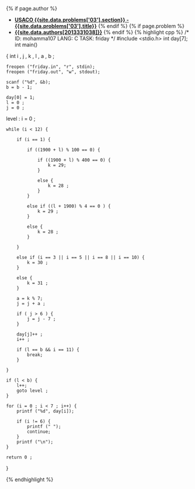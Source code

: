 <a name="2013331038.03"></a>

{% if page.author %}
- **[USACO {{site.data.problems['03'].section}} - {{site.data.problems['03'].title}}]({{site.baseurl}}/problem/03)**
{% endif %}
{% if page.problem %}
- **[{{site.data.authors[2013331038]}}]({{site.baseurl}}/author/2013331038)**
{% endif %}
{% highlight cpp %}
/*
ID: mohamma107
LANG: C
TASK: friday
*/
#include <stdio.h>
int day[7];
int main()

{
    int i , j , k , l , a , b ;

    freopen ("friday.in", "r", stdin);
    freopen ("friday.out", "w", stdout);

    scanf ("%d", &b);
    b = b - 1;

    day[0] = 1;
    l = 0 ;
    j = 0 ;

level :
    i = 0 ;

    while (i < 12) {

        if (i == 1) {

            if ((1900 + l) % 100 == 0) {

                if ((1900 + l) % 400 == 0) {
                    k = 29;
                }

                else {
                    k = 28 ;
                }
            }

            else if ((l + 1900) % 4 == 0 ) {
                k = 29 ;
            }

            else {
                k = 28 ;
            }

        }

        else if (i == 3 || i == 5 || i == 8 || i == 10) {
            k = 30 ;
        }

        else {
            k = 31 ;
        }

        a = k % 7;
        j = j + a ;

        if ( j > 6 ) {
            j = j - 7 ;
        }

        day[j]++ ;
        i++ ;

        if (l == b && i == 11) {
            break;
        }

    }

    if (l < b) {
        l++;
        goto level ;
    }

    for (i = 0 ; i < 7 ; i++) {
        printf ("%d", day[i]);

        if (i != 6) {
            printf (" ");
            continue;
        }
        printf ("\n");
    }

    return 0 ;
}

{% endhighlight %}